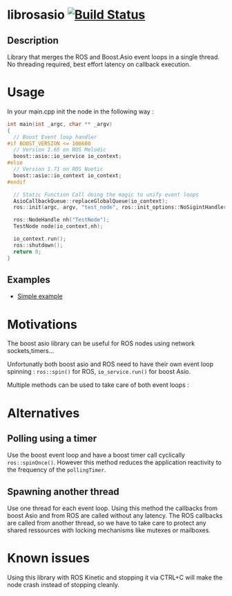 # librosasio [![Build Status](https://travis-ci.com/Axel13fr/librosasio.svg?branch=master)](https://travis-ci.com/Axel13fr/librosasio)

## Description

Library that merges the ROS and Boost.Asio event loops in a single thread. No threading required, best effort latency on callback execution.


# Usage
In your main.cpp init the node in the following way :

```c++
int main(int _argc, char ** _argv)
{
  // Boost Event loop handler
#if BOOST_VERSION <= 106600
  // Version 1.65 on ROS Melodic
  boost::asio::io_service io_context;
#else
  // Version 1.71 on ROS Noetic
  boost::asio::io_context io_context;
#endif

  // Static Function Call doing the magic to unify event loops
  AsioCallbackQueue::replaceGlobalQueue(io_context);
  ros::init(argc, argv, "test_node", ros::init_options::NoSigintHandler);

  ros::NodeHandle nh("TestNode");
  TestNode node(io_context,nh);

  io_context.run();
  ros::shutdown();
  return 0;
}

```

## Examples
* [Simple example](examples/timers)

# Motivations
The boost asio library can be useful for ROS nodes using network sockets,timers...

Unfortunatly both boost asio and ROS need to have their own event loop spinning : `ros::spin()` for ROS, `io_service.run()` for boost Asio.

Multiple methods can be used to take care of both event loops :

# Alternatives
## Polling using a timer

Use the boost event loop and have a boost timer call cyclically `ros::spinOnce()`.
However this method reduces the application reactivity to the frequency of the `pollingTimer`.

## Spawning another thread

Use one thread for each event loop. Using this method the callbacks from boost Asio and from ROS are called without any latency.
The ROS callbacks are called from another thread, so we have to take care to protect any shared ressources with locking mechanisms like mutexes or mailboxes.

# Known issues

Using this library with ROS Kinetic and stopping it via CTRL+C will make the node crash instead of stopping cleanly.